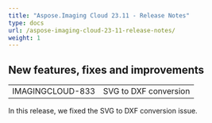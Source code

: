 ```yaml
---
title: "Aspose.Imaging Cloud 23.11 - Release Notes"
type: docs
url: /aspose-imaging-cloud-23-11-release-notes/
weight: 1
---
```


## **New features, fixes and improvements**
|     |     |
| --- | --- |
|IMAGINGCLOUD-833| SVG to DXF conversion |

In this release, we fixed the SVG to DXF conversion issue.
